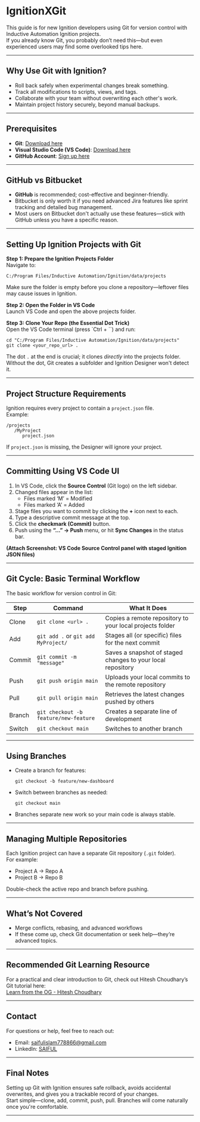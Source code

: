 # IgnitionXGit

This guide is for new Ignition developers using Git for version control with Inductive Automation Ignition projects.  
If you already know Git, you probably don’t need this—but even experienced users may find some overlooked tips here.

---

## Why Use Git with Ignition?

- Roll back safely when experimental changes break something.
- Track all modifications to scripts, views, and tags.
- Collaborate with your team without overwriting each other's work.
- Maintain project history securely, beyond manual backups.

---

## Prerequisites

- **Git**: [Download here](https://git-scm.com/downloads)
- **Visual Studio Code (VS Code)**: [Download here](https://code.visualstudio.com/)
- **GitHub Account**: [Sign up here](https://github.com/)

---

## GitHub vs Bitbucket

- **GitHub** is recommended; cost-effective and beginner-friendly.
- Bitbucket is only worth it if you need advanced Jira features like sprint tracking and detailed bug management.
- Most users on Bitbucket don't actually use these features—stick with GitHub unless you have a specific reason.

---

## Setting Up Ignition Projects with Git

**Step 1: Prepare the Ignition Projects Folder**  
Navigate to:

```
C:/Program Files/Inductive Automation/Ignition/data/projects
```

Make sure the folder is empty before you clone a repository—leftover files may cause issues in Ignition.

**Step 2: Open the Folder in VS Code**  
Launch VS Code and open the above projects folder.

**Step 3: Clone Your Repo (the Essential Dot Trick)**  
Open the VS Code terminal (press `Ctrl + ``) and run:

```
cd "C:/Program Files/Inductive Automation/Ignition/data/projects"
git clone <your_repo_url> .
```

The dot `.` at the end is crucial; it clones *directly* into the projects folder.  
Without the dot, Git creates a subfolder and Ignition Designer won't detect it.

---

## Project Structure Requirements

Ignition requires every project to contain a `project.json` file.  
Example:

```
/projects
   /MyProject
      project.json
```

If `project.json` is missing, the Designer will ignore your project.

---

## Committing Using VS Code UI

1. In VS Code, click the **Source Control** (Git logo) on the left sidebar.
2. Changed files appear in the list:
   - Files marked ‘M’ = Modified
   - Files marked ‘A’ = Added
3. Stage files you want to commit by clicking the **+** icon next to each.
4. Type a descriptive commit message at the top.
5. Click the **checkmark (Commit)** button.
6. Push using the **“…” → Push** menu, or hit **Sync Changes** in the status bar.

**(Attach Screenshot: VS Code Source Control panel with staged Ignition JSON files)**

---

## Git Cycle: Basic Terminal Workflow

The basic workflow for version control in Git:

| Step    | Command                                         | What It Does                                  |
|---------|-------------------------------------------------|-----------------------------------------------|
| Clone   | `git clone <url> .`                             | Copies a remote repository to your local projects folder |
| Add     | `git add .` or `git add MyProject/`             | Stages all (or specific) files for the next commit       |
| Commit  | `git commit -m "message"`                       | Saves a snapshot of staged changes to your local repository |
| Push    | `git push origin main`                          | Uploads your local commits to the remote repository      |
| Pull    | `git pull origin main`                          | Retrieves the latest changes pushed by others           |
| Branch  | `git checkout -b feature/new-feature`           | Creates a separate line of development                 |
| Switch  | `git checkout main`                             | Switches to another branch                            |



---

## Using Branches

- Create a branch for features:  
  ```
  git checkout -b feature/new-dashboard
  ```
- Switch between branches as needed:  
  ```
  git checkout main
  ```
- Branches separate new work so your main code is always stable.

---

## Managing Multiple Repositories

Each Ignition project can have a separate Git repository (`.git` folder).  
For example:
- Project A → Repo A
- Project B → Repo B

Double-check the active repo and branch before pushing.

---

## What’s Not Covered

- Merge conflicts, rebasing, and advanced workflows
- If these come up, check Git documentation or seek help—they’re advanced topics.

---

## Recommended Git Learning Resource

For a practical and clear introduction to Git, check out Hitesh Choudhary’s Git tutorial here:  
[Learn from the OG - Hitesh Choudhary](https://www.youtube.com/watch?v=tz82ola3oy0)

---

## Contact

For questions or help, feel free to reach out:  

- Email: saifulislam778866@gmail.com  
- LinkedIn: [SAIFUL](https://www.linkedin.com/in/saifulislam778866)

---

## Final Notes

Setting up Git with Ignition ensures safe rollback, avoids accidental overwrites, and gives you a trackable record of your changes.  
Start simple—clone, add, commit, push, pull. Branches will come naturally once you're comfortable.

---
